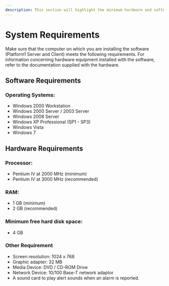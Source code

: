 ```yaml
---
description: This section will highlight the minimum hardware and software requirements.
---
```


# System Requirements

Make sure that the computer on which you are installing the software \(Platform1 Server and Client\) meets the following requirements. For information concerning hardware equipment installed with the software, refer to the documentation supplied with the hardware.

## Software Requirements

### Operating Systems:

* Windows 2000 Workstation
* Windows 2000 Server / 2003 Server
* Windows 2008 Server
* Windows XP Professional \(SP1 - SP3\)
* Windows Vista
* Windows 7

## Hardware Requirements

### Processor:

* Pentium IV at 2000 MHz \(minimum\)
* Pentium IV at 3000 MHz \(recommended\)

### RAM:

* 1 GB \(minimum\)
* 2 GB \(recommended\)

### Minimum free hard disk space: 

* 4 GB

### Other Requirement

* Screen resolution: 1024 x 768
* Graphic adapter: 32 MB
* Media Device: DVD / CD-ROM Drive
* Network Device: 10/100 Base-T network adaptor
* A sound card to play alert sounds when an alarm is reported.

